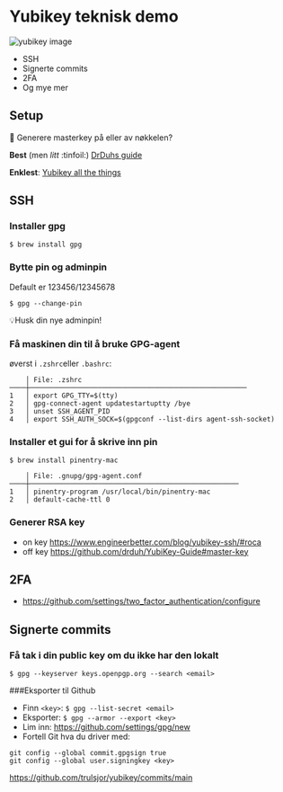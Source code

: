 # Yubikey teknisk demo

![yubikey image](https://media.yubico.com/media/catalog/product/y/k/yk5c-hero-2020.png)

- SSH
- Signerte commits
- 2FA
- Og mye mer


## Setup
🤔 Generere masterkey på eller av nøkkelen?

**Best** (men _litt_ :tinfoil:) [DrDuhs guide](https://github.com/drduh/YubiKey-Guide)

**Enklest**: [Yubikey all the things](https://www.engineerbetter.com/blog/yubikey-all-the-things/)  


## SSH
### Installer gpg

`$ brew install gpg`

### Bytte pin og adminpin

Default er  123456/12345678

```
$ gpg --change-pin
```
💡Husk din nye adminpin!

### Få maskinen din til å bruke GPG-agent
øverst i `.zshrc`eller `.bashrc`:

```
    │ File: .zshrc
────┼──────────────────────────────────────────────────────
1   │ export GPG_TTY=$(tty)
2   │ gpg-connect-agent updatestartuptty /bye
3   │ unset SSH_AGENT_PID
4   │ export SSH_AUTH_SOCK=$(gpgconf --list-dirs agent-ssh-socket)
```

### Installer et gui for å skrive inn pin

`$ brew install pinentry-mac`

```
    │ File: .gnupg/gpg-agent.conf
────┼────────────────────────────────────────────────────
1   │ pinentry-program /usr/local/bin/pinentry-mac
2   │ default-cache-ttl 0
```

### Generer RSA key
* on key https://www.engineerbetter.com/blog/yubikey-ssh/#roca
* off key https://github.com/drduh/YubiKey-Guide#master-key


## 2FA
  * https://github.com/settings/two_factor_authentication/configure

## Signerte commits

### Få tak i din public key om du ikke har den lokalt
`$ gpg --keyserver keys.openpgp.org --search <email>`


###Eksporter til Github
* Finn `<key>`: `$ gpg --list-secret <email>`
* Eksporter: `$ gpg --armor --export <key>`
* Lim inn: https://github.com/settings/gpg/new
* Fortell Git hva du driver med:
```
git config --global commit.gpgsign true
git config --global user.signingkey <key>
```

https://github.com/trulsjor/yubikey/commits/main

